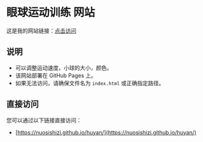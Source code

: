 # 眼球运动训练 网站

这是我的网站链接：[点击访问](https://nuosishizi.github.io/huyan/)

## 说明
- 可以调整运动速度，小球的大小，颜色。
- 该网站部署在 GitHub Pages 上。
- 如果无法访问，请确保文件名为 `index.html` 或正确指定路径。

## 直接访问

您可以通过以下链接直接访问：
- [https://nuosishizi.github.io/huyan/](https://nuosishizi.github.io/huyan/)
